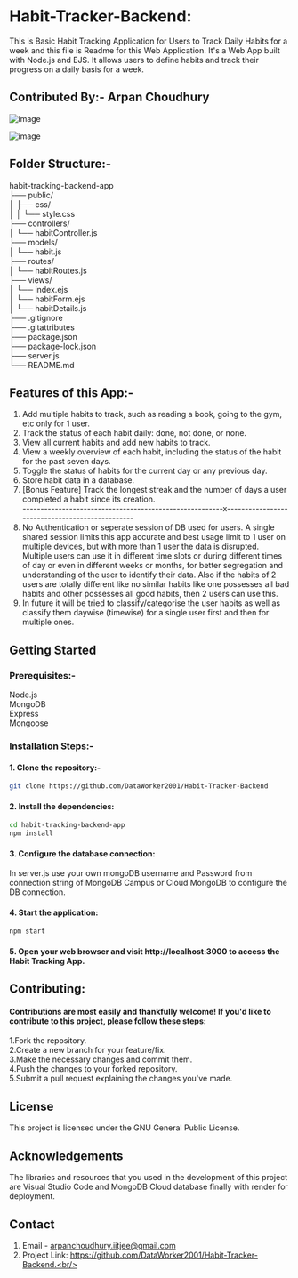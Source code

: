 # Habit-Tracker-Backend:
 This is Basic Habit Tracking Application for Users to Track Daily Habits for a week and this file is Readme for this Web Application.
 It's a Web App built with Node.js and EJS. It allows users to define habits and track their progress on a daily basis for a week.
## Contributed By:- Arpan Choudhury
![image](https://github.com/DataWorker2001/Habit-Tracker-Backend/assets/123379937/5c854218-a61c-4142-8715-1720fa48de2a)

![image](https://github.com/DataWorker2001/Habit-Tracker-Backend/assets/123379937/bc3a1896-f2fa-4335-a0cc-352a87cb973b)

## Folder Structure:-<br/>

habit-tracking-backend-app<br/>
├── public/<br/>
│   ├── css/<br/>
│   │   └── style.css<br/>
├── controllers/<br/>
│   └── habitController.js<br/>
├── models/<br/>
│   └── habit.js<br/>
├── routes/<br/>
│   └── habitRoutes.js<br/>
├── views/<br/>
│   └── index.ejs<br/>
│   └── habitForm.ejs<br/>
│   └── habitDetails.js<br/>
├── .gitignore<br/>
├── .gitattributes<br/>
├── package.json<br/>
├── package-lock.json<br/>
├── server.js<br/>
└── README.md<br/>

## Features of this App:-<br/>

1) Add multiple habits to track, such as reading a book, going to the gym, etc only for 1 user.<br/>
2) Track the status of each habit daily: done, not done, or none.<br/>
3) View all current habits and add new habits to track.<br/>
4) View a weekly overview of each habit, including the status of the habit for the past seven days.<br/>
5) Toggle the status of habits for the current day or any previous day.<br/>
6) Store habit data in a database.<br/>
7) [Bonus Feature] Track the longest streak and the number of days a user completed a habit since its creation.<br/>
--------------------------------------------------------x------------------------------------------------<br/>
8) No Authentication or seperate session of DB used for users. A single shared session limits this app accurate and best usage limit to 1 user on multiple devices, but with more than 1 user the data is disrupted. Multiple users can use it in different time slots or during different times of day or even in different weeks or months, for better segregation and understanding of the user to identify their data. Also if the habits of 2 users are totally different like no similar habits like one possesses all bad habits and other possesses all good habits, then 2 users can use this.<br/>
9)  In future it will be tried to classify/categorise the user habits as well as classify them daywise (timewise) for a single user first and then for multiple ones.<br/>
   
## Getting Started<br/>
### Prerequisites:-<br/>
Node.js <br/>
MongoDB <br/>
Express <br/>
Mongoose <br/>
### Installation Steps:- <br/>

#### 1. Clone the repository:- <br/>

```bash
git clone https://github.com/DataWorker2001/Habit-Tracker-Backend
```

#### 2. Install the dependencies:<br/>
```bash
cd habit-tracking-backend-app
npm install
```

#### 3. Configure the database connection:<br/>
In server.js use your own mongoDB username and Password from connection string of MongoDB Campus or Cloud MongoDB to configure the DB connection.

#### 4. Start the application:<br/>
```bash
npm start
```

#### 5. Open your web browser and visit http://localhost:3000 to access the Habit Tracking App.<br/>

## Contributing:<br/>
#### Contributions are most easily and thankfully welcome! If you'd like to contribute to this project, please follow these steps:<br/>
1.Fork the repository.<br/>
2.Create a new branch for your feature/fix.<br/>
3.Make the necessary changes and commit them.<br/>
4.Push the changes to your forked repository.<br/>
5.Submit a pull request explaining the changes you've made.<br/>

## License<br/>
This project is licensed under the GNU General Public License.<br/>

## Acknowledgements<br/>
The libraries and resources that you used in the development of this project are Visual Studio Code and MongoDB Cloud database finally with render for deployment.<br/>

## Contact<br/>
1. Email - arpanchoudhury.iitjee@gmail.com<br/>
2. Project Link: https://github.com/DataWorker2001/Habit-Tracker-Backend.<br/>
